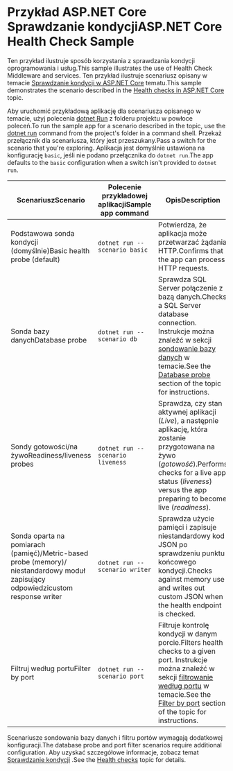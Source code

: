 # <a name="aspnet-core-health-check-sample"></a><span data-ttu-id="e98a6-101">Przykład ASP.NET Core Sprawdzanie kondycji</span><span class="sxs-lookup"><span data-stu-id="e98a6-101">ASP.NET Core Health Check Sample</span></span>

<span data-ttu-id="e98a6-102">Ten przykład ilustruje sposób korzystania z sprawdzania kondycji oprogramowania i usług.</span><span class="sxs-lookup"><span data-stu-id="e98a6-102">This sample illustrates the use of Health Check Middleware and services.</span></span> <span data-ttu-id="e98a6-103">Ten przykład ilustruje scenariusz opisany w temacie [Sprawdzanie kondycji w ASP.NET Core](https://docs.microsoft.com/aspnet/core/host-and-deploy/health-checks) tematu.</span><span class="sxs-lookup"><span data-stu-id="e98a6-103">This sample demonstrates the scenario described in the [Health checks in ASP.NET Core](https://docs.microsoft.com/aspnet/core/host-and-deploy/health-checks) topic.</span></span>

<span data-ttu-id="e98a6-104">Aby uruchomić przykładową aplikację dla scenariusza opisanego w temacie, użyj polecenia [dotnet Run](https://docs.microsoft.com/dotnet/core/tools/dotnet-run) z folderu projektu w powłoce poleceń.</span><span class="sxs-lookup"><span data-stu-id="e98a6-104">To run the sample app for a scenario described in the topic, use the [dotnet run](https://docs.microsoft.com/dotnet/core/tools/dotnet-run) command from the project's folder in a command shell.</span></span> <span data-ttu-id="e98a6-105">Przekaż przełącznik dla scenariusza, który jest przeszukany.</span><span class="sxs-lookup"><span data-stu-id="e98a6-105">Pass a switch for the scenario that you're exploring.</span></span> <span data-ttu-id="e98a6-106">Aplikacja jest domyślnie ustawiona na konfigurację `basic`, jeśli nie podano przełącznika do `dotnet run`.</span><span class="sxs-lookup"><span data-stu-id="e98a6-106">The app defaults to the `basic` configuration when a switch isn't provided to `dotnet run`.</span></span>

| <span data-ttu-id="e98a6-107">Scenariusz</span><span class="sxs-lookup"><span data-stu-id="e98a6-107">Scenario</span></span>                                               | <span data-ttu-id="e98a6-108">Polecenie przykładowej aplikacji</span><span class="sxs-lookup"><span data-stu-id="e98a6-108">Sample app command</span></span>               | <span data-ttu-id="e98a6-109">Opis</span><span class="sxs-lookup"><span data-stu-id="e98a6-109">Description</span></span> |
| ------------------------------------------------------ | -------------------------------- | ----------- |
| <span data-ttu-id="e98a6-110">Podstawowa sonda kondycji (domyślnie)</span><span class="sxs-lookup"><span data-stu-id="e98a6-110">Basic health probe (default)</span></span>                           | `dotnet run --scenario basic`    | <span data-ttu-id="e98a6-111">Potwierdza, że aplikacja może przetwarzać żądania HTTP.</span><span class="sxs-lookup"><span data-stu-id="e98a6-111">Confirms that the app can process HTTP requests.</span></span> |
| <span data-ttu-id="e98a6-112">Sonda bazy danych</span><span class="sxs-lookup"><span data-stu-id="e98a6-112">Database probe</span></span>                                         | `dotnet run --scenario db`       | <span data-ttu-id="e98a6-113">Sprawdza SQL Server połączenie z bazą danych.</span><span class="sxs-lookup"><span data-stu-id="e98a6-113">Checks a SQL Server database connection.</span></span> <span data-ttu-id="e98a6-114">Instrukcje można znaleźć w sekcji [sondowanie bazy danych](https://docs.microsoft.com/aspnet/core/host-and-deploy/health-checks#database-probe) w temacie.</span><span class="sxs-lookup"><span data-stu-id="e98a6-114">See the [Database probe](https://docs.microsoft.com/aspnet/core/host-and-deploy/health-checks#database-probe) section of the topic for instructions.</span></span> |
| <span data-ttu-id="e98a6-115">Sondy gotowości/na żywo</span><span class="sxs-lookup"><span data-stu-id="e98a6-115">Readiness/liveness probes</span></span>                              | `dotnet run --scenario liveness` | <span data-ttu-id="e98a6-116">Sprawdza, czy stan aktywnej aplikacji (*Live*), a następnie aplikację, która zostanie przygotowana na żywo (*gotowość*).</span><span class="sxs-lookup"><span data-stu-id="e98a6-116">Performs checks for a live app status (*liveness*) versus the app preparing to become live (*readiness*).</span></span> |
| <span data-ttu-id="e98a6-117">Sonda oparta na pomiarach (pamięć)/</span><span class="sxs-lookup"><span data-stu-id="e98a6-117">Metric-based probe (memory)/</span></span><br><span data-ttu-id="e98a6-118">niestandardowy moduł zapisujący odpowiedzi</span><span class="sxs-lookup"><span data-stu-id="e98a6-118">custom response writer</span></span> | `dotnet run --scenario writer`   | <span data-ttu-id="e98a6-119">Sprawdza użycie pamięci i zapisuje niestandardowy kod JSON po sprawdzeniu punktu końcowego kondycji.</span><span class="sxs-lookup"><span data-stu-id="e98a6-119">Checks against memory use and writes out custom JSON when the health endpoint is checked.</span></span> |
| <span data-ttu-id="e98a6-120">Filtruj według portu</span><span class="sxs-lookup"><span data-stu-id="e98a6-120">Filter by port</span></span>                                         | `dotnet run --scenario port`     | <span data-ttu-id="e98a6-121">Filtruje kontrolę kondycji w danym porcie.</span><span class="sxs-lookup"><span data-stu-id="e98a6-121">Filters health checks to a given port.</span></span> <span data-ttu-id="e98a6-122">Instrukcje można znaleźć w sekcji [filtrowanie według portu](https://docs.microsoft.com/aspnet/core/host-and-deploy/health-checks#filter-by-port) w temacie.</span><span class="sxs-lookup"><span data-stu-id="e98a6-122">See the [Filter by port](https://docs.microsoft.com/aspnet/core/host-and-deploy/health-checks#filter-by-port) section of the topic for instructions.</span></span> |

<span data-ttu-id="e98a6-123">Scenariusze sondowania bazy danych i filtru portów wymagają dodatkowej konfiguracji.</span><span class="sxs-lookup"><span data-stu-id="e98a6-123">The database probe and port filter scenarios require additional configuration.</span></span> <span data-ttu-id="e98a6-124">Aby uzyskać szczegółowe informacje, zobacz temat [Sprawdzanie kondycji](https://docs.microsoft.com/aspnet/core/host-and-deploy/health-checks) .</span><span class="sxs-lookup"><span data-stu-id="e98a6-124">See the [Health checks](https://docs.microsoft.com/aspnet/core/host-and-deploy/health-checks) topic for details.</span></span>
